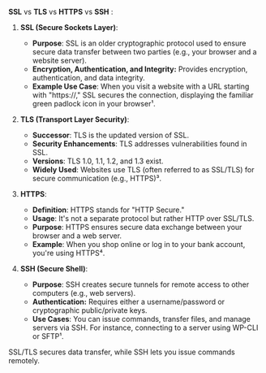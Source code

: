 **SSL** vs **TLS** vs **HTTPS** vs **SSH** :

1. **SSL (Secure Sockets Layer)**:
   - **Purpose**: SSL is an older cryptographic protocol used to ensure secure data transfer between two parties (e.g., your browser and a website server).
   - **Encryption, Authentication, and Integrity:** Provides encryption, authentication, and data integrity.
   - **Example Use Case**: When you visit a website with a URL starting with "https://," SSL secures the connection, displaying the familiar green padlock icon in your browser¹.

2. **TLS (Transport Layer Security)**:
   - **Successor**: TLS is the updated version of SSL.
   - **Security Enhancements**: TLS addresses vulnerabilities found in SSL.
   - **Versions**: TLS 1.0, 1.1, 1.2, and 1.3 exist.
   - **Widely Used**: Websites use TLS (often referred to as SSL/TLS) for secure communication (e.g., HTTPS)³.

3. **HTTPS**:
   - **Definition**: HTTPS stands for "HTTP Secure."
   - **Usage**: It's not a separate protocol but rather HTTP over SSL/TLS.
   - **Purpose**: HTTPS ensures secure data exchange between your browser and a web server.
   - **Example**: When you shop online or log in to your bank account, you're using HTTPS⁴.

4. **SSH (Secure Shell)**:
   - **Purpose**: SSH creates secure tunnels for remote access to other computers (e.g., web servers).
   - **Authentication:** Requires either a username/password or cryptographic public/private keys.
   - **Use Cases**: You can issue commands, transfer files, and manage servers via SSH. For instance, connecting to a server using WP-CLI or SFTP¹.

SSL/TLS secures data transfer, while SSH lets you issue commands remotely.

